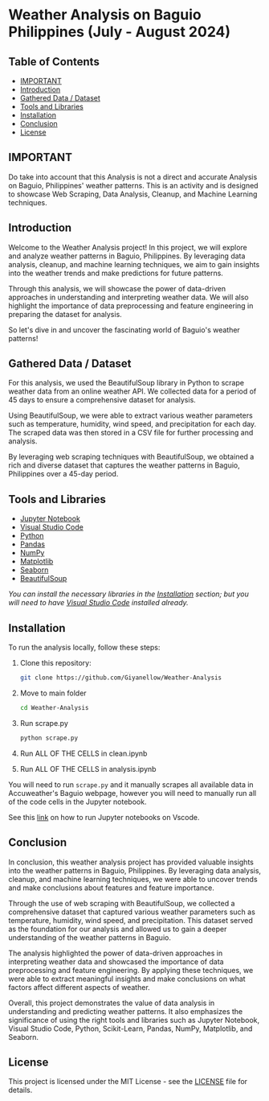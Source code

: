 # Weather Analysis on Baguio Philippines (July - August 2024)

## Table of Contents
- [IMPORTANT](#important)
- [Introduction](#introduction)
- [Gathered Data / Dataset](#gathered-data--dataset)
- [Tools and Libraries](#tools-and-libraries)
- [Installation](#installation)
- [Conclusion](#conclusion)
- [License](#license)

## IMPORTANT
Do take into account that this Analysis is not a direct and accurate Analysis on Baguio, Philippines' weather patterns. This is an activity and is designed to showcase Web Scraping, Data Analysis, Cleanup, and Machine Learning techniques.

## Introduction
Welcome to the Weather Analysis project! In this project, we will explore and analyze weather patterns in Baguio, Philippines. By leveraging data analysis, cleanup, and machine learning techniques, we aim to gain insights into the weather trends and make predictions for future patterns.

Through this analysis, we will showcase the power of data-driven approaches in understanding and interpreting weather data. We will also highlight the importance of data preprocessing and feature engineering in preparing the dataset for analysis.

So let's dive in and uncover the fascinating world of Baguio's weather patterns!


## Gathered Data / Dataset
For this analysis, we used the BeautifulSoup library in Python to scrape weather data from an online weather API. We collected data for a period of 45 days to ensure a comprehensive dataset for analysis.

Using BeautifulSoup, we were able to extract various weather parameters such as temperature, humidity, wind speed, and precipitation for each day. The scraped data was then stored in a CSV file for further processing and analysis.

By leveraging web scraping techniques with BeautifulSoup, we obtained a rich and diverse dataset that captures the weather patterns in Baguio, Philippines over a 45-day period.


## Tools and Libraries

- [Jupyter Notebook](https://jupyter.org)
- [Visual Studio Code](https://code.visualstudio.com)
- [Python](https://www.python.org)
- [Pandas](https://pandas.pydata.org/)
- [NumPy](https://numpy.org/)
- [Matplotlib](https://matplotlib.org/)
- [Seaborn](https://seaborn.pydata.org)
- [BeautifulSoup](https://pypi.org/project/beautifulsoup4/)

*You can install the necessary libraries in the [Installation](Installation) section; but you will need to have [Visual Studio Code](https://code.visualstudio.com) installed already.*

## Installation

To run the analysis locally, follow these steps:

1. Clone this repository:

   ```bash
   git clone https://github.com/Giyanellow/Weather-Analysis
   ```
2. Move to main folder
   ```bash
   cd Weather-Analysis
   ```
   
3. Run scrape.py
   ```bash
   python scrape.py
   ```
4. Run ALL OF THE CELLS in clean.ipynb

5. Run ALL OF THE CELLS in analysis.ipynb

You will need to run ```scrape.py``` and it manually scrapes all available data in Accuweather's Baguio webpage, however you will need to manually run all of the code cells in the Jupyter notebook.

See this [link](https://code.visualstudio.com/docs/datascience/jupyter-notebooks) on how to run Jupyter notebooks on Vscode.

## Conclusion

In conclusion, this weather analysis project has provided valuable insights into the weather patterns in Baguio, Philippines. By leveraging data analysis, cleanup, and machine learning techniques, we were able to uncover trends and make conclusions about features and feature importance.

Through the use of web scraping with BeautifulSoup, we collected a comprehensive dataset that captured various weather parameters such as temperature, humidity, wind speed, and precipitation. This dataset served as the foundation for our analysis and allowed us to gain a deeper understanding of the weather patterns in Baguio.

The analysis highlighted the power of data-driven approaches in interpreting weather data and showcased the importance of data preprocessing and feature engineering. By applying these techniques, we were able to extract meaningful insights and make conclusions on what factors affect different aspects of weather.

Overall, this project demonstrates the value of data analysis in understanding and predicting weather patterns. It also emphasizes the significance of using the right tools and libraries such as Jupyter Notebook, Visual Studio Code, Python, Scikit-Learn, Pandas, NumPy, Matplotlib, and Seaborn.


## License

This project is licensed under the MIT License - see the [LICENSE](LICENSE) file for details.
